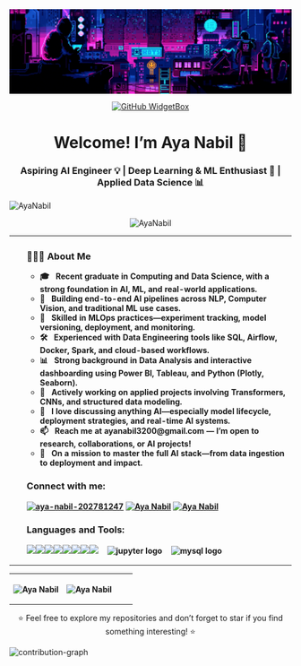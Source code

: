 <img align="center" src="assests/banner.gif" alt="banner">

<div style="text-align: center;"> 

[![GitHub WidgetBox](https://github-widgetbox.vercel.app/api/profile?username=1AyaNabil1&data=followers,repositories,stars,commits&theme=dark)](https://github.com/1AyaNabil1/github-widgetbox) 
</div>

<h1 align="center">Welcome! I’m Aya Nabil 🚀</h1>
<h3 align="center">Aspiring AI Engineer 💡 | Deep Learning & ML Enthusiast 🤖 | Applied Data Science 📊</h3>

<p align="left"> <img src="https://komarev.com/ghpvc/?username=1AyaNabil18&label=Profile%20views&color=0e75b6&style=flat" alt="AyaNabil" /> </p>

<p align="center"> <img src="https://github-profile-trophy.vercel.app/?username=1AyaNabil1&column=-1&theme=onedark" alt="AyaNabil" /></p>

<table style="width:100%", align="center">
    <tr>
        <th align="Left">
                <ul>
                <h3> 👨🏻‍💻 About Me </h3>
                    <ul> 
                        <li> 🎓 &nbsp; Recent graduate in Computing and Data Science, with a strong foundation in AI, ML, and real-world applications.</li>
                        <li> 🤖 &nbsp; Building end-to-end AI pipelines across NLP, Computer Vision, and traditional ML use cases.</li>
                        <li> 🔧 &nbsp; Skilled in MLOps practices—experiment tracking, model versioning, deployment, and monitoring.</li>
                        <li> 🛠️ &nbsp; Experienced with Data Engineering tools like SQL, Airflow, Docker, Spark, and cloud-based workflows.</li>
                        <li> 📊 &nbsp; Strong background in Data Analysis and interactive dashboarding using Power BI, Tableau, and Python (Plotly, Seaborn).</li>
                        <li> 🧠 &nbsp; Actively working on applied projects involving Transformers, CNNs, and structured data modeling.</li>
                        <li> 💬 &nbsp; I love discussing anything AI—especially model lifecycle, deployment strategies, and real-time AI systems.</li>
                        <li> 📫 &nbsp; Reach me at <b>ayanabil3200@gmail.com</b> — I’m open to research, collaborations, or AI projects!</li>
                        <li> 🚀 &nbsp; On a mission to master the full AI stack—from data ingestion to deployment and impact.</li>
                    </ul>
                <h3 align="left">Connect with me:</h3>
                    <p align="left">
                        <a href="www.linkedin.com/in/aya-nabil-202781247" target="blank"><img align="center" src="https://raw.githubusercontent.com/rahuldkjain/github-profile-readme-generator/master/src/images/icons/Social/linked-in-alt.svg" alt="aya-nabil-202781247" height="30" width="40" /></a>
                        <a href="https://www.hackerrank.com/ayanabil297" target="blank"><img align="center" src="https://raw.githubusercontent.com/rahuldkjain/github-profile-readme-generator/master/src/images/icons/Social/hackerrank.svg" alt="Aya Nabil" height="40" width="40" /></a>
                        <a href="https://www.kaggle.com/ayanabil11" target="blank"><img align="center" src="https://raw.githubusercontent.com/rahuldkjain/github-profile-readme-generator/master/src/images/icons/Social/kaggle.svg" alt="Aya Nabil" height="30" width="40" /></a>
                    </p>
                <h3 align="left">Languages and Tools:</h3>
                    <p align="left"> 
                        <img src="https://media.giphy.com/media/S8TzUKzRPjepzJx37U/giphy.gif" width="85"><img src="https://i.giphy.com/media/LMt9638dO8dftAjtco/200.webp"   width="50"><img src="https://media.giphy.com/media/Js8fMtFd8ZZUQbTXzy/giphy.gif" width="70"><img src="https://i.giphy.com/media/IdyAQJVN2kVPNUrojM/200.webp" width="50"><img src="https://media.giphy.com/media/xvBv5pU4djudjF0ri8/giphy.gif" width="65"><img src="https://media.giphy.com/media/EK5nB6wQKKN86j7GWx/giphy.gif" width="60"><img src="https://media.giphy.com/media/kH1DBkPNyZPOk0BxrM/giphy.gif" width="100"><img src="https://media.giphy.com/media/SJNI93M109RCnISdG0/giphy.gif" width="60">
<img width="12" /><img src="https://cdn.simpleicons.org/jupyter/F37626" width="60" alt="jupyter logo"  />
<img width="12" /><img src="https://cdn.simpleicons.org/mysql/4479A1" width="60" alt="mysql logo"  />
                    </p>       
    </tr>
</table>

<table>
    <tr>
        <th>
            <p><img align="center" src="https://readmestats.999857.xyz/api?username=1AyaNabil1&show_icons=true&locale=en&theme=dark" alt="Aya Nabil"/></p>
        </th>
        <th>
            <p><img align="center" src="https://github-readme-streak-stats.herokuapp.com/?user=1AyaNabil1&theme=dark" alt="Aya Nabil" style="padding-right: 30px;"/></p>
        </th>
    </tr>
</table>
<p align="center">⭐️ Feel free to explore my repositories and don’t forget to star if you find something interesting! ⭐️</p>

[//]: # (<p><img align="center" src="https://github-readme-stats.vercel.app/api/top-langs/?username=1AyaNabil1&hide_progress=true&theme=dark" alt="1AyaNabil1" width=400 /></p> )

[//]: # (<br> )

[//]: # (<p><img align="center" src="assets/eyepop.png" alt="eyepop" height="150"/></p>)

![contribution-graph](https://github-readme-activity-graph.vercel.app/graph?username=1AyaNabil1&bg_color=12111d&color=ffffff&line=1055e0&point=00ff11&area=true&hide_border=true)
<br>

